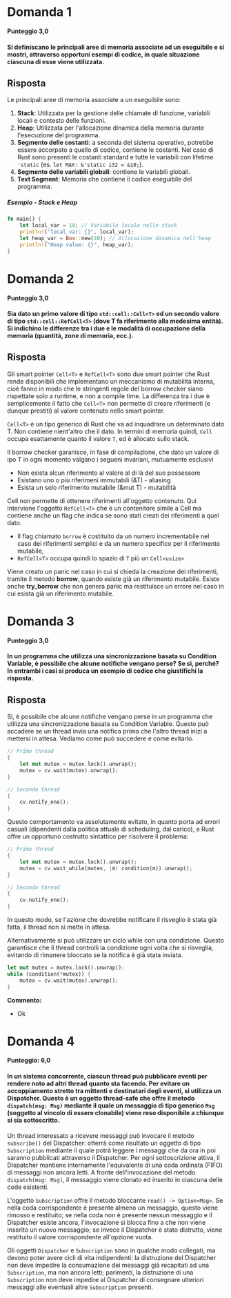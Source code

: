 # Domanda 1
**Punteggio 3,0**

#### Si definiscano le principali aree di memoria associate ad un eseguibile e si mostri, attraverso opportuni esempi di codice, in quale situazione ciascuna di esse viene utilizzata.

## Risposta
Le principali aree di memoria associate a un eseguibile sono:

1. **Stack**: Utilizzata per la gestione delle chiamate di funzione, variabili locali e contesto delle funzioni.
2. **Heap**: Utilizzata per l'allocazione dinamica della memoria durante l'esecuzione del programma. 
3. **Segmento delle costanti**: a seconda del sistema operativo, potrebbe essere accorpato a quello di codice, contiene le costanti. Nel caso di Rust sono presenti le costanti standard e tutte le variabili con lifetime `'static` (es. `let MAX: &'static i32 = &10;`).
4. **Segmento delle variabili globali**: contiene le variabili globali.
5. **Text Segment**: Memoria che contiene il codice eseguibile del programma.

##### Esempio - Stack e Heap
```rust
fn main() {
    let local_var = 10; // Variabile locale nello stack
    println!("local_var: {}", local_var);
    let heap_var = Box::new(20); // Allocazione dinamica nell'heap
    println!("Heap value: {}", heap_var);
}
```

# Domanda 2
**Punteggio 3,0**

#### Sia dato un primo valore di tipo `std::cell::Cell<T>` ed un secondo valore di tipo `std::cell::RefCell<T>` (dove T fa riferimento alla medesima entità). Si indichino le differenze tra i due e le modalità di occupazione della memoria (quantità, zone di memoria, ecc.).

## Risposta
Gli smart pointer `Cell<T>` e `RefCell<T>` sono due smart pointer che Rust rende disponibili che implementano un meccanismo di mutabilità interna, cioè fanno in modo che le stringenti regole del borrow checker siano rispettate solo a runtime, e non a compile time. La differenza tra i due è semplicemente il fatto che `Cell<T>` non permette di creare riferimenti (e dunque prestiti) al valore contenuto nello smart pointer.

`Cell<T>` è un tipo generico di Rust che va ad inquadrare un determinato dato T. Non contiene nient'altro che il dato.
In termini di memoria quindi, `Cell` occupa esattamente quanto il valore `T`, ed è allocato sullo stack.

Il borrow checker garanisce, in fase di compilazione, che  dato un valore di ipo T in
ogni momento valgano i segueni invariani, mutuamente esclusivi
- Non esista alcun riferimento al valore al di là del suo possessore 
- Esistano uno o più riferimeni immutabili (&T) - aliasing 
- Esista un solo riferimento mutabile (&mut T) - mutabilità

Cell non permette di ottenere riferimenti all'oggetto contenuto. Qui interviene l'oggetto `RefCell<T>` che è un contenitore simile a Cell ma contiene anche un flag che indica se sono stati creati dei riferimenti a quel dato.

- Il flag chiamato `borrow` è costituito da un numero incrementabile nel caso dei riferimenti semplici e da un numero specifico per il riferimento mutabile, 
- `RefCell<T>` occupa quindi lo spazio di `T` più un `Cell<usize>`

Viene creato un panic nel caso in cui si chieda la creazione dei riferimenti, tramite il metodo **borrow**, quando esiste già un riferimento mutabile.
Esiste anche **try_borrow** che non genera panic ma restituisce un errore nel caso in cui esista già un riferimento mutabile.

# Domanda 3
**Punteggio 3,0**

#### In un programma che utilizza una sincronizzazione basata su Condition Variable, è possibile che alcune notifiche vengano perse? Se sì, perché? In entrambi i casi si produca un esempio di codice che giustifichi la risposta.
## Risposta

Sì, è possibile che alcune notifiche vengano perse in un programma che utilizza una sincronizzazione basata su Condition Variable. Questo può accadere se un thread invia una notifica prima che l'altro thread inizi a mettersi in attesa. Vediamo come può succedere e come evitarlo.
```rust
// Primo thread
{
    let mut mutex = mutex.lock().unwrap();
    mutex = cv.wait(mutex).unwrap();
}

// Secondo thread
{
    cv.notify_one();
}
```

Questo comportamento va assolutamente evitato, in quanto porta ad errori casuali (dipendenti dalla politica attuale di scheduling, dal carico), e Rust offre un opportuno costrutto sintattico per risolvere il problema:

```rust
// Primo thread
{
    let mut mutex = mutex.lock().unwrap();
    mutex = cv.wait_while(mutex, |m| condition(m)).unwrap();
}

// Secondo thread
{
    cv.notify_one();
}
```

In questo modo, se l'azione che dovrebbe notificare il risveglio è stata già fatta, il thread non si mette in attesa.

Alternativamente si può utilizzare un ciclo while con una condizione. Questo garantisce che il thread controlli la condizione ogni volta che si risveglia, evitando di rimanere bloccato se la notifica è già stata inviata.

```rust
let mut mutex = mutex.lock().unwrap();
while (condition(*mutex)) {
    mutex = cv.wait(mutex).unwrap();
}
```

**Commento:**
- Ok

# Domanda 4
**Punteggio: 6,0**

#### In un sistema concorrente, ciascun thread può pubblicare eventi per rendere noto ad altri thread quanto sta facendo. Per evitare un accoppiamento stretto tra mittenti e destinatari degli eventi, si utilizza un Dispatcher. Questo è un oggetto thread-safe che offre il metodo `dispatch(msg: Msg)` mediante il quale un messaggio di tipo generico `Msg` (soggetto al vincolo di essere clonabile) viene reso disponibile a chiunque si sia sottoscritto.

Un thread interessato a ricevere messaggi può invocare il metodo `subscribe()` del Dispatcher: otterrà come risultato un oggetto di tipo `Subscription` mediante il quale potrà leggere i messaggi che da ora in poi saranno pubblicati attraverso il Dispatcher. Per ogni sottoscrizione attiva, il Dispatcher mantiene internamente l'equivalente di una coda ordinata (FIFO) di messaggi non ancora letti. A fronte dell'invocazione del metodo `dispatch(msg: Msg)`, il messaggio viene clonato ed inserito in ciascuna delle code esistenti.

L'oggetto `Subscription` offre il metodo bloccante `read() -> Option<Msg>`. Se nella coda corrispondente è presente almeno un messaggio, questo viene rimosso e restituito; se nella coda non è presente nessun messaggio e il Dispatcher esiste ancora, l'invocazione si blocca fino a che non viene inserito un nuovo messaggio; se invece il Dispatcher è stato distrutto, viene restituito il valore corrispondente all'opzione vuota.

Gli oggetti `Dispatcher` e `Subscription` sono in qualche modo collegati, ma devono poter avere cicli di vita indipendenti: la distruzione del Dispatcher non deve impedire la consumazione dei messaggi già recapitati ad una `Subscription`, ma non ancora letti; parimenti, la distruzione di una `Subscription` non deve impedire al Dispatcher di consegnare ulteriori messaggi alle eventuali altre `Subscription` presenti.
